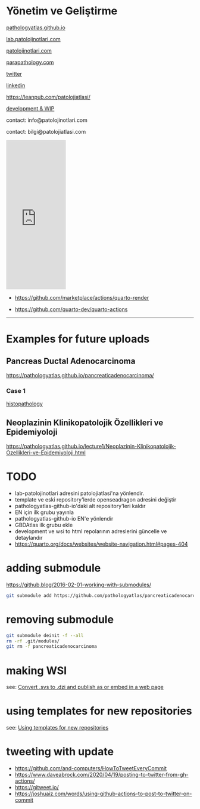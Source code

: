 # Yönetim ve Geliştirme

[pathologyatlas.github.io](https://pathologyatlas.github.io/)

[lab.patolojinotlari.com](https://lab.patolojinotlari.com)

[patolojinotlari.com](https://patolojinotlari.com)

[parapathology.com](https://parapathology.com)

[twitter](https://twitter.com/patolojinotlari)

[linkedin](https://www.linkedin.com/company/patoloji-notlari)

https://leanpub.com/patolojiatlasi/

[development & WIP](https://pathologyatlas.github.io/development.md)

contact: info\@patolojinotlari.com

contact: bilgi\@patolojiatlasi.com

<iframe width="160" height="400" src="https://leanpub.com/patolojiatlasi/embed" frameborder="0" allowtransparency="true">

</iframe>

-   https://github.com/marketplace/actions/quarto-render

-   https://github.com/quarto-dev/quarto-actions

------------------------------------------------------------------------

# Examples for future uploads

## Pancreas Ductal Adenocarcinoma

<https://pathologyatlas.github.io/pancreaticadenocarcinoma/>

### Case 1

[histopathology](https://pathologyatlas.github.io/pancreaticadenocarcinoma/case1-histopathology/viewer_z0.html)

## Neoplazinin Klinikopatolojik Özellikleri ve Epidemiyoloji

<https://pathologyatlas.github.io/lecture1/Neoplazinin-Klinikopatolojik-Ozellikleri-ve-Epidemiyoloji.html>

# TODO

-   lab-patolojinotlari adresini patolojiatlasi'na yönlendir.
-   template ve eski repository'lerde openseadragon adresini değiştir
-   pathologyatlas-github-io'daki alt repository'leri kaldır
-   EN için ilk grubu yayınla
-   pathologyatlas-github-io EN'e yönlendir
-   GBDAtlas ilk grubu ekle
-   development ve wsi to html repolarının adreslerini güncelle ve detaylandır
- https://quarto.org/docs/websites/website-navigation.html#pages-404

# adding submodule

https://github.blog/2016-02-01-working-with-submodules/

``` zsh
git submodule add https://github.com/pathologyatlas/pancreaticadenocarcinoma pancreaticadenocarcinoma
```

# removing submodule

``` zsh
git submodule deinit -f --all
rm -rf .git/modules/
git rm -f pancreaticadenocarcinoma
```

# making WSI

see: [Convert .svs to .dzi and publish as or embed in a web page](https://github.com/pathologyatlas/make-html-WSI#convert-svs-to-dzi-and-publish-as-or-embed-in-a-web-page)

# using templates for new repositories

see: [Using templates for new repositories](https://github.com/pathologyatlas/template)


# tweeting with update
- https://github.com/and-computers/HowToTweetEveryCommit
- https://www.daveabrock.com/2020/04/19/posting-to-twitter-from-gh-actions/
- https://gitweet.io/
- https://joshuaiz.com/words/using-github-actions-to-post-to-twitter-on-commit

